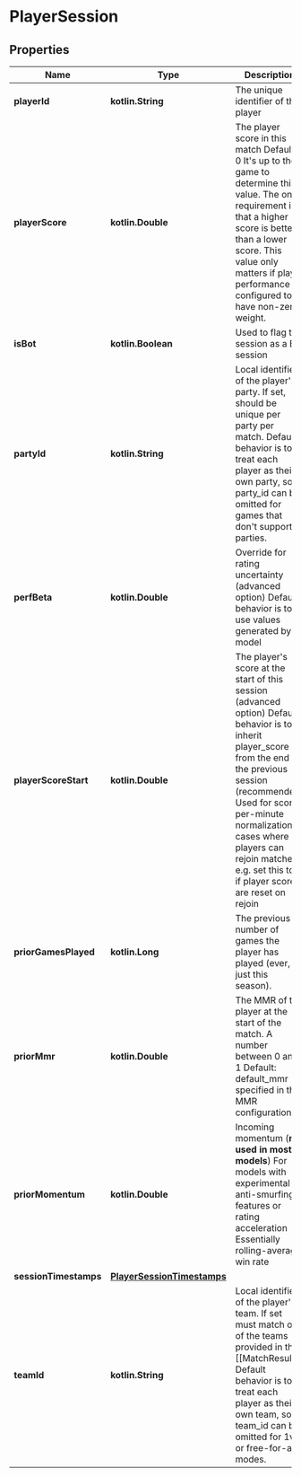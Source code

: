 
# PlayerSession

## Properties
| Name | Type | Description | Notes |
| ------------ | ------------- | ------------- | ------------- |
| **playerId** | **kotlin.String** | The unique identifier of the player |  |
| **playerScore** | **kotlin.Double** | The player score in this match Default: 0 It&#39;s up to the game to determine this value. The only requirement is that a higher score is better than a lower score. This value only matters if player performance is configured to have non-zero weight. |  |
| **isBot** | **kotlin.Boolean** | Used to flag this session as a Bot session |  [optional] |
| **partyId** | **kotlin.String** | Local identifier of the player&#39;s party. If set, should be unique per party per match. Default behavior is to treat each player as their own party, so party_id can be omitted for games that don&#39;t support parties. |  [optional] |
| **perfBeta** | **kotlin.Double** | Override for rating uncertainty (advanced option) Default behavior is to use values generated by model |  [optional] |
| **playerScoreStart** | **kotlin.Double** | The player&#39;s score at the start of this session (advanced option) Default behavior is to inherit player_score from the end of the previous session (recommended) Used for score-per-minute normalization in cases where players can rejoin matches e.g. set this to 0 if player scores are reset on rejoin |  [optional] |
| **priorGamesPlayed** | **kotlin.Long** | The previous number of games the player has played (ever, or just this season). |  [optional] |
| **priorMmr** | **kotlin.Double** | The MMR of the player at the start of the match. A number between 0 and 1 Default: default_mmr specified in the MMR configuration |  [optional] |
| **priorMomentum** | **kotlin.Double** | Incoming momentum (**not used in most models**) For models with experimental anti-smurfing features or rating acceleration Essentially rolling-average win rate |  [optional] |
| **sessionTimestamps** | [**PlayerSessionTimestamps**](PlayerSessionTimestamps.md) |  |  [optional] |
| **teamId** | **kotlin.String** | Local identifier of the player&#39;s team. If set must match one of the teams provided in the [[MatchResult]]. Default behavior is to treat each player as their own team, so team_id can be omitted for 1v1 or free-for-all modes. |  [optional] |



